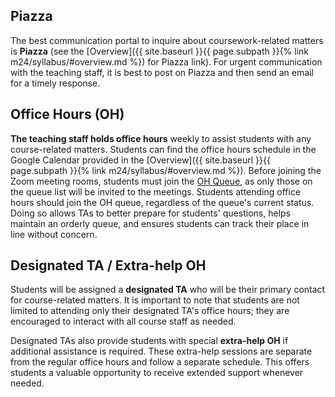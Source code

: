 ## Piazza
The best communication portal to inquire about coursework-related matters is **Piazza** (see the [Overview]({{ site.baseurl }}{{ page.subpath }}{% link m24/syllabus/#overview.md %}) for Piazza link). For urgent communication with the teaching staff, it is best to post on Piazza and then send an email for a timely response.

## Office Hours (OH)
**The teaching staff holds office hours** weekly to assist students with any course-related matters. Students can find the office hours schedule in the Google Calendar provided in the [Overview]({{ site.baseurl }}{{ page.subpath }}{% link m24/syllabus/#overview.md %}). Before joining the Zoom meeting rooms, students must join the [OH Queue](https://www.eberly.cmu.edu/ohq/#/courses), as only those on the queue list will be invited to the meetings. Students attending office hours should join the OH queue, regardless of the queue's current status. Doing so allows TAs to better prepare for students' questions, helps maintain an orderly queue, and ensures students can track their place in line without concern.

## Designated TA / Extra-help OH
Students will be assigned a **designated TA** who will be their primary contact for course-related matters. It is important to note that students are not limited to attending only their designated TA's office hours; they are encouraged to interact with all course staff as needed.

Designated TAs also provide students with special **extra-help OH** if additional assistance is required. These extra-help sessions are separate from the regular office hours and follow a separate schedule. This offers students a valuable opportunity to receive extended support whenever needed.